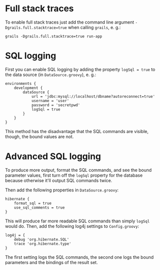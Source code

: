 Full stack traces
=================

To enable full stack traces just add the command line argument `-Dgrails.full.stacktrace=true` when calling `grails`, e. g.:

    grails -Dgrails.full.stacktrace=true run-app

SQL logging
===========

First you can enable SQL logging by adding the property `logSql = true` to the data source (in `DataSource.groovy`), e. g.:

    environments {
        development {
            dataSource {
                url = 'jdbc:mysql://localhost/dbname?autoreconnect=true'
                username = 'user'
                password = 'secretpwd'
                logSql = true
            }
        }
    }

This method has the disadvantage that the SQL commands are visible, though, the bound values are not.


Advanced SQL logging
====================

To produce more output, format the SQL commands, and see the bound parameter values, first turn off the `logSql` property for the database because otherwise it'll output SQL commands twice.

Then add the following properties in `DataSource.groovy`:

    hibernate {
        format_sql = true
        use_sql_comments = true
    }

This will produce far more readable SQL commands than simply `logSql` would do.  Then, add the following log4j settings to `Config.groovy`:

    log4j = {
        debug 'org.hibernate.SQL'
        trace 'org.hibernate.type'
    }

The first setting logs the SQL commands, the second one logs the bound parameters and the bindings of the result set.
